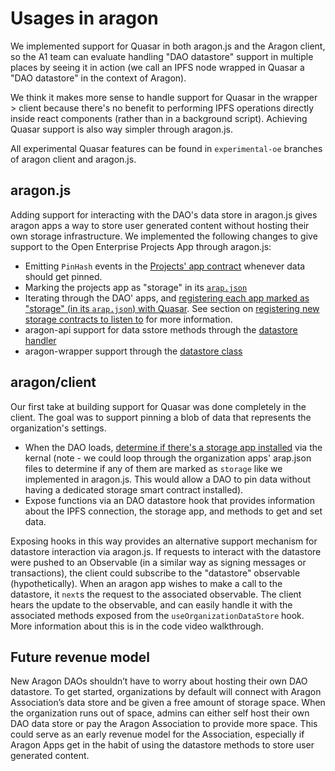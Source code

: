 # Usages in aragon

We implemented support for Quasar in both aragon.js and the Aragon client, so the A1 team can evaluate handling "DAO datastore" support in multiple places by seeing it in action (we call an IPFS node wrapped in Quasar a "DAO datastore" in the context of Aragon).

We think it makes more sense to handle support for Quasar in the wrapper > client because there's no benefit to performing IPFS operations directly inside react components (rather than in a background script). Achieving Quasar support is also way simpler through aragon.js.

All experimental Quasar features can be found in `experimental-oe` branches of aragon client and aragon.js.

## aragon.js

Adding support for interacting with the DAO's data store in aragon.js gives aragon apps a way to store user generated content without hosting their own storage infrastructure. We implemented the following changes to give support to the Open Enterprise Projects App through aragon.js:

- Emitting `PinHash` events in the [Projects' app contract]() whenever data should get pinned.
- Marking the projects app as "storage" in its [`arap.json`]()
- Iterating through the DAO' apps, and [registering each app marked as "storage" (in its `arap.json`) with Quasar](). See section on [registering new storage contracts to listen to]() for more information.
- aragon-api support for data sstore methods through the [datastore handler]()
- aragon-wrapper support through the [datastore class]()

## aragon/client

Our first take at building support for Quasar was done completely in the client. The goal was to support pinning a blob of data that represents the organization's settings.

- When the DAO loads, [determine if there's a storage app installed]() via the kernal (note - we could loop through the organization apps' arap.json files to determine if any of them are marked as `storage` like we implemented in aragon.js. This would allow a DAO to pin data without having a dedicated storage smart contract installed).
- Expose functions via an DAO datastore hook that provides information about the IPFS connection, the storage app, and methods to get and set data.

Exposing hooks in this way provides an alternative support mechanism for datastore interaction via aragon.js. If requests to interact with the datastore were pushed to an Observable (in a similar way as signing messages or transactions), the client could subscribe to the "datastore" observable (hypothetically). When an aragon app wishes to make a call to the datastore, it `next`s the request to the associated observable. The client hears the update to the observable, and can easily handle it with the associated methods exposed from the `useOrganizationDataStore` hook. More information about this is in the code video walkthrough.

## Future revenue model

New Aragon DAOs shouldn’t have to worry about hosting their own DAO datastore. To get started, organizations by default will connect with Aragon Association’s data store and be given a free amount of storage space. When the organization runs out of space, admins can either self host their own DAO data store or pay the Aragon Association to provide more space. This could serve as an early revenue model for the Association, especially if Aragon Apps get in the habit of using the datastore methods to store user generated content.
